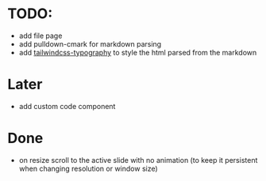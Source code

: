 # TODO:

- add file page
- add pulldown-cmark for markdown parsing
- add [tailwindcss-typography](https://github.com/tailwindlabs/tailwindcss-typography) to style the html parsed from the markdown

# Later

- add custom code component

# Done

- on resize scroll to the active slide with no animation (to keep it persistent when changing resolution or window size)
